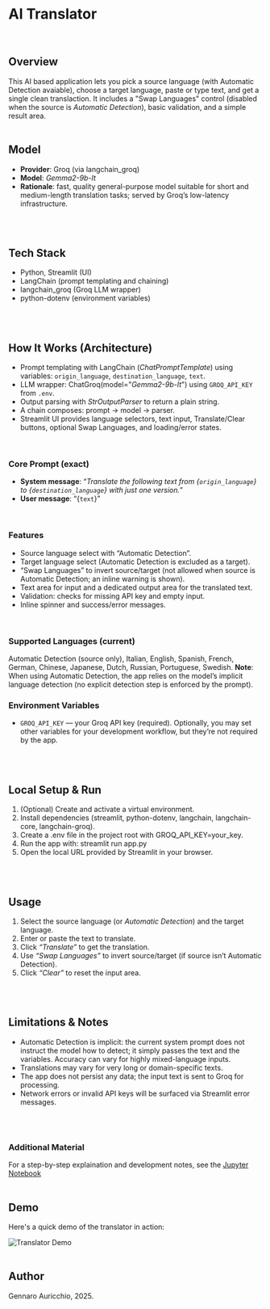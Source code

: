 # AI Translator
<br>

## Overview
This AI based application lets you pick a source language (with Automatic Detection avaiable), choose a target language, paste or type text, and get a single clean translaction. It includes a "Swap Languages" control (disabled when the source is *Automatic Detection*), basic validation, and a simple result area.
<br>
<br>

## Model
- **Provider**: Groq (via langchain_groq)
- **Model**: *Gemma2-9b-It*
- **Rationale**: fast, quality general-purpose model suitable for short and medium-length translation tasks; served by Groq’s low-latency infrastructure.
<br>
<br>

## Tech Stack
- Python, Streamlit (UI)
- LangChain (prompt templating and chaining)
- langchain_groq (Groq LLM wrapper)
- python-dotenv (environment variables)
<br>
<br>

## How It Works (Architecture)
- Prompt templating with LangChain (*ChatPromptTemplate*) using variables: `origin_language`, `destination_language`, `text`.
- LLM wrapper: ChatGroq(model="*Gemma2-9b-It*") using `GROQ_API_KEY` from `.env`.
- Output parsing with *StrOutputParser* to return a plain string.
- A chain composes: prompt → model → parser.
- Streamlit UI provides language selectors, text input, Translate/Clear buttons, optional Swap Languages, and loading/error states.
<br>

### Core Prompt (exact)
- **System message**:
“*Translate the following text from {`origin_language`} to {`destination_language`} with just one version.*”
- **User message**:
“{`text`}”
<br>

### Features
- Source language select with “Automatic Detection”.
- Target language select (Automatic Detection is excluded as a target).
- “Swap Languages” to invert source/target (not allowed when source is Automatic Detection; an inline warning is shown).
- Text area for input and a dedicated output area for the translated text.
- Validation: checks for missing API key and empty input.
- Inline spinner and success/error messages.
<br>

### Supported Languages (current)
Automatic Detection (source only), Italian, English, Spanish, French, German, Chinese, Japanese, Dutch, Russian, Portuguese, Swedish.
**Note**: When using Automatic Detection, the app relies on the model’s implicit language detection (no explicit detection step is enforced by the prompt).
<br>

### Environment Variables
- `GROQ_API_KEY` — your Groq API key (required).
Optionally, you may set other variables for your development workflow, but they’re not required by the app.
<br>
<br>

## Local Setup & Run
1. (Optional) Create and activate a virtual environment.
2. Install dependencies (streamlit, python-dotenv, langchain, langchain-core, langchain-groq).
3. Create a .env file in the project root with GROQ_API_KEY=your_key.
4. Run the app with: streamlit run app.py
5. Open the local URL provided by Streamlit in your browser.
<br>
<br>

## Usage
1. Select the source language (or *Automatic Detection*) and the target language.
2. Enter or paste the text to translate.
3. Click *“Translate”* to get the translation.
4. Use *“Swap Languages”* to invert source/target (if source isn’t Automatic Detection).
5. Click *“Clear”* to reset the input area.
<br>
<br>

## Limitations & Notes
- Automatic Detection is implicit: the current system prompt does not instruct the model how to detect; it simply passes the text and the variables. Accuracy can vary for highly mixed-language inputs.
- Translations may vary for very long or domain-specific texts.
- The app does not persist any data; the input text is sent to Groq for processing.
- Network errors or invalid API keys will be surfaced via Streamlit error messages.
<br>
<br>

### Additional Material
For a step-by-step explaination and development notes, see the [Jupyter Notebook](notebooks/AI_translator.ipynb)
<br>
<br>

## Demo
Here's a quick demo of the translator in action:
<br>

![Translator Demo](assets/Translator_demo.gif)
<br>
<br>

## Author
Gennaro Auricchio, 2025.